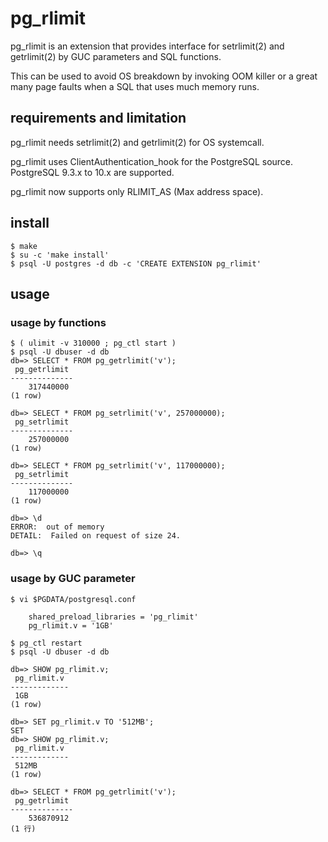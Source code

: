 pg_rlimit
=========

pg_rlimit is an extension that provides interface for setrlimit(2)
and getrlimit(2) by GUC parameters and SQL functions.

This can be used to avoid OS breakdown by invoking OOM killer or
a great many page faults when a SQL that uses much memory runs.

## requirements and limitation

pg_rlimit needs setrlimit(2) and getrlimit(2) for OS systemcall.

pg_rlimit uses ClientAuthentication_hook for the PostgreSQL source.
PostgreSQL 9.3.x to 10.x are supported.

pg_rlimit now supports only RLIMIT_AS (Max address space).

## install

    $ make 
    $ su -c 'make install'
    $ psql -U postgres -d db -c 'CREATE EXTENSION pg_rlimit'

## usage

### usage by functions

    $ ( ulimit -v 310000 ; pg_ctl start )
    $ psql -U dbuser -d db 
    db=> SELECT * FROM pg_getrlimit('v');
     pg_getrlimit
    --------------
        317440000
    (1 row)
     
    db=> SELECT * FROM pg_setrlimit('v', 257000000);
     pg_setrlimit
    --------------
        257000000
    (1 row)
      
    db=> SELECT * FROM pg_setrlimit('v', 117000000);
     pg_setrlimit
    --------------
        117000000
    (1 row)
     
    db=> \d
    ERROR:  out of memory
    DETAIL:  Failed on request of size 24.
    
    db=> \q


### usage by GUC parameter

    $ vi $PGDATA/postgresql.conf
     
        shared_preload_libraries = 'pg_rlimit'
        pg_rlimit.v = '1GB'
     
    $ pg_ctl restart
    $ psql -U dbuser -d db
     
    db=> SHOW pg_rlimit.v;
     pg_rlimit.v
    -------------
     1GB
    (1 row)
          
    db=> SET pg_rlimit.v TO '512MB';
    SET
    db=> SHOW pg_rlimit.v;
     pg_rlimit.v
    -------------
     512MB
    (1 row)
    
    db=> SELECT * FROM pg_getrlimit('v');
     pg_getrlimit
    --------------
        536870912
    (1 行)


